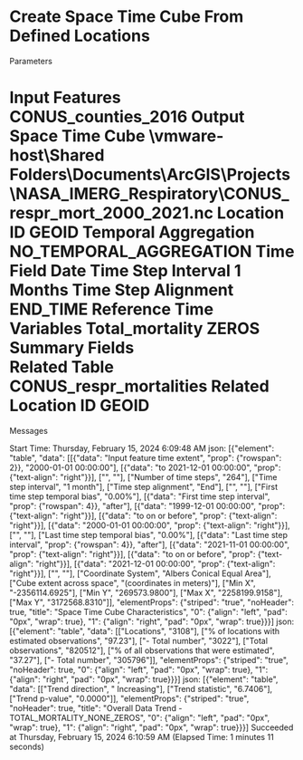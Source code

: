 Create Space Time Cube From Defined Locations
=====================
Parameters

Input Features     CONUS_counties_2016
Output Space Time Cube     \\vmware-host\Shared Folders\Documents\ArcGIS\Projects\NASA_IMERG_Respiratory\CONUS_respr_mort_2000_2021.nc
Location ID     GEOID
Temporal Aggregation     NO_TEMPORAL_AGGREGATION
Time Field     Date
Time Step Interval     1 Months
Time Step Alignment     END_TIME
Reference Time     
Variables     Total_mortality ZEROS
Summary Fields     
Related Table     CONUS_respr_mortalities
Related Location ID     GEOID
=====================
Messages

Start Time: Thursday, February 15, 2024 6:09:48 AM
json:
[{"element": "table", "data": [[{"data": "Input feature time extent", "prop": {"rowspan": 2}}, "2000-01-01 00:00:00"], [{"data": "to 2021-12-01 00:00:00", "prop": {"text-align": "right"}}], ["", ""], ["Number of time steps", "264"], ["Time step interval", "1 month"], ["Time step alignment", "End"], ["", ""], ["First time step temporal bias", "0.00%"], [{"data": "First time step interval", "prop": {"rowspan": 4}}, "after"], [{"data": "1999-12-01 00:00:00", "prop": {"text-align": "right"}}], [{"data": "to on or before", "prop": {"text-align": "right"}}], [{"data": "2000-01-01 00:00:00", "prop": {"text-align": "right"}}], ["", ""], ["Last time step temporal bias", "0.00%"], [{"data": "Last time step interval", "prop": {"rowspan": 4}}, "after"], [{"data": "2021-11-01 00:00:00", "prop": {"text-align": "right"}}], [{"data": "to on or before", "prop": {"text-align": "right"}}], [{"data": "2021-12-01 00:00:00", "prop": {"text-align": "right"}}], ["", ""], ["Coordinate System", "Albers Conical Equal Area"], ["Cube extent across space", "(coordinates in meters)"], ["Min X", "-2356114.6925"], ["Min Y", "269573.9800"], ["Max X", "2258199.9158"], ["Max Y", "3172568.8310"]], "elementProps": {"striped": "true", "noHeader": true, "title": "Space Time Cube Characteristics", "0": {"align": "left", "pad": "0px", "wrap": true}, "1": {"align": "right", "pad": "0px", "wrap": true}}}]
json:
[{"element": "table", "data": [["Locations", "3108"], ["% of locations with estimated observations", "97.23"], ["- Total number", "3022"], ["Total observations", "820512"], ["% of all observations that were estimated", "37.27"], ["- Total number", "305796"]], "elementProps": {"striped": "true", "noHeader": true, "0": {"align": "left", "pad": "0px", "wrap": true}, "1": {"align": "right", "pad": "0px", "wrap": true}}}]
json:
[{"element": "table", "data": [["Trend direction", "     Increasing"], ["Trend statistic", "6.7406"], ["Trend p-value", "0.0000"]], "elementProps": {"striped": "true", "noHeader": true, "title": "Overall Data Trend - TOTAL_MORTALITY_NONE_ZEROS", "0": {"align": "left", "pad": "0px", "wrap": true}, "1": {"align": "right", "pad": "0px", "wrap": true}}}]
Succeeded at Thursday, February 15, 2024 6:10:59 AM (Elapsed Time: 1 minutes 11 seconds)



